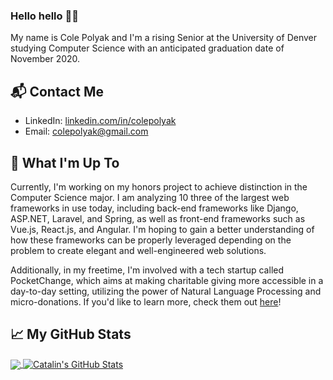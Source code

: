 ### Hello hello 👋🏻
My name is Cole Polyak and I'm a rising Senior at the University of Denver studying Computer Science with an anticipated graduation date of November 2020. 

## 📬 Contact Me
- LinkedIn: [linkedin.com/in/colepolyak][1]
- Email: [colepolyak@gmail.com][2]

## 🔭 What I'm Up To
Currently, I'm working on my honors project to achieve distinction in the Computer Science major. I am analyzing 10 three of the largest web frameworks in use today, including back-end frameworks like Django, ASP.NET, Laravel, and Spring, as well as front-end frameworks such as Vue.js, React.js, and Angular. I'm hoping to gain a better understanding of how these frameworks can be properly leveraged depending on the problem to create elegant and well-engineered web solutions. 

Additionally, in my freetime, I'm involved with a tech startup called PocketChange, which aims at making charitable giving more accessible in a day-to-day setting, utilizing the power of Natural Language Processing and micro-donations. If you'd like to learn more, check them out [here][3]!

## 📈 My GitHub Stats

<a href="https://github.com/natterstefan/natterstefan">
  <img align="center" src="https://github-readme-stats.vercel.app/api/top-langs/?username=polycole&hide=html&title_color=ffffff&text_color=c9cacc&icon_color=2bbc8a&bg_color=1d1f21" />
</a>

<a href="https://github.com/polycole/polycole">
  <img align="center" src="https://github-readme-stats.vercel.app/api?username=polycole&show_icons=true&line_height=27&count_private=true&title_color=ffffff&text_color=c9cacc&icon_color=2bbc8a&bg_color=1d1f21" alt="Catalin's GitHub Stats" />
</a>

<!--
**PolyCole/PolyCole** is a ✨ _special_ ✨ repository because its `README.md` (this file) appears on your GitHub profile.

Here are some ideas to get you started:

- 🔭 I’m currently working on ...
- 🌱 I’m currently learning ...
- 👯 I’m looking to collaborate on ...
- 🤔 I’m looking for help with ...
- 💬 Ask me about ...
- 📫 How to reach me: ...
- 😄 Pronouns: ...
- ⚡ Fun fact: ...
-->

[1]: https://www.linkedin.com/in/colepolyak/
[2]: mailto:colepolyak@gmail.com
[3]: https://pocketchange.social/

